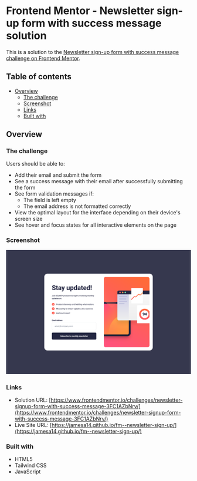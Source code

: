 # Frontend Mentor - Newsletter sign-up form with success message solution

This is a solution to the [Newsletter sign-up form with success message challenge on Frontend Mentor](https://www.frontendmentor.io/challenges/newsletter-signup-form-with-success-message-3FC1AZbNrv).

## Table of contents

- [Overview](#overview)
  - [The challenge](#the-challenge)
  - [Screenshot](#screenshot)
  - [Links](#links)
  - [Built with](#built-with)

## Overview

### The challenge

Users should be able to:

- Add their email and submit the form
- See a success message with their email after successfully submitting the form
- See form validation messages if:
  - The field is left empty
  - The email address is not formatted correctly
- View the optimal layout for the interface depending on their device's screen size
- See hover and focus states for all interactive elements on the page

### Screenshot

![](./screenshot.png)

### Links

- Solution URL: [https://www.frontendmentor.io/challenges/newsletter-signup-form-with-success-message-3FC1AZbNrv/](https://www.frontendmentor.io/challenges/newsletter-signup-form-with-success-message-3FC1AZbNrv/)
- Live Site URL: [https://jamesa14.github.io/fm--newsletter-sign-up/](https://jamesa14.github.io/fm--newsletter-sign-up/)

### Built with

- HTML5
- Tailwind CSS
- JavaScript

